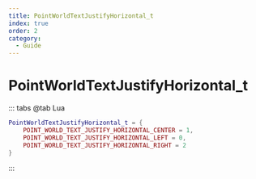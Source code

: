 ```yaml
---
title: PointWorldTextJustifyHorizontal_t
index: true
order: 2
category:
  - Guide
---
```


# PointWorldTextJustifyHorizontal_t
::: tabs
@tab Lua
```lua
PointWorldTextJustifyHorizontal_t = {
    POINT_WORLD_TEXT_JUSTIFY_HORIZONTAL_CENTER = 1,
    POINT_WORLD_TEXT_JUSTIFY_HORIZONTAL_LEFT = 0,
    POINT_WORLD_TEXT_JUSTIFY_HORIZONTAL_RIGHT = 2
}
```
:::